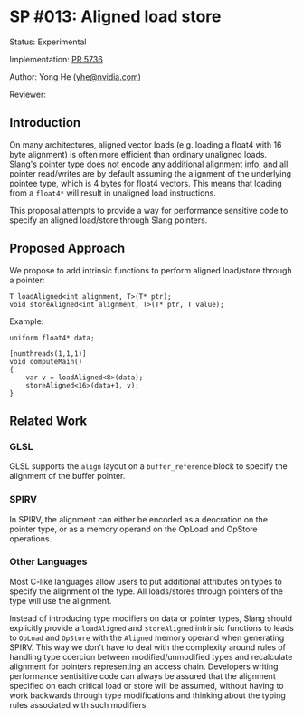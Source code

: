 SP #013: Aligned load store
=========================================

Status: Experimental

Implementation: [PR 5736](https://github.com/shader-slang/slang/pull/5736)

Author: Yong He (yhe@nvidia.com)

Reviewer: 

Introduction
----------

On many architectures, aligned vector loads (e.g. loading a float4 with 16 byte alignment) is often more efficient than ordinary unaligned loads. Slang's pointer type does not encode any additional alignment info, and all pointer read/writes are by default assuming the alignment of the underlying pointee type, which is 4 bytes for float4 vectors. This means that loading from a `float4*` will result in unaligned load instructions.

This proposal attempts to provide a way for performance sensitive code to specify an aligned load/store through Slang pointers.


Proposed Approach
------------

We propose to add intrinsic functions to perform aligned load/store through a pointer:

```
T loadAligned<int alignment, T>(T* ptr);
void storeAligned<int alignment, T>(T* ptr, T value);
```

Example:

```
uniform float4* data;

[numthreads(1,1,1)]
void computeMain()
{
    var v = loadAligned<8>(data);
    storeAligned<16>(data+1, v);
}
```

Related Work
------------

### GLSL ###

GLSL supports the `align` layout on a `buffer_reference` block to specify the alignment of the buffer pointer.

### SPIRV ###

In SPIRV, the alignment can either be encoded as a deocration on the pointer type, or as a memory operand on the OpLoad and OpStore operations.

### Other Languages ###

Most C-like languages allow users to put additional attributes on types to specify the alignment of the type. All loads/stores through pointers of the type will use the alignment.

Instead of introducing type modifiers on data or pointer types, Slang should explicitly provide a `loadAligned` and `storeAligned` intrinsic functions to leads to `OpLoad` and `OpStore` with the `Aligned` memory operand when generating SPIRV. This way we don't have to deal with the complexity around rules of handling type coercion between modified/unmodified types and recalculate alignment for pointers representing an access chain. Developers writing performance sentisitive code can always be assured that the alignment specified on each critical load or store will be assumed, without having to work backwards through type modifications and thinking about the typing rules associated with such modifiers.